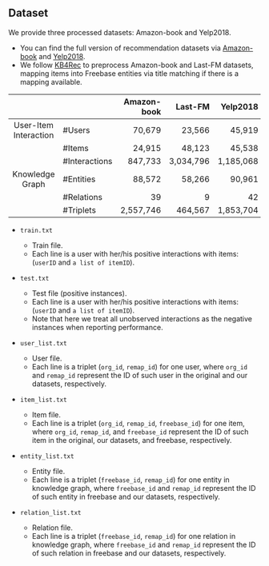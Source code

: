 ## Dataset
We provide three processed datasets: Amazon-book and Yelp2018.
* You can find the full version of recommendation datasets via [Amazon-book](http://jmcauley.ucsd.edu/data/amazon) and [Yelp2018](https://www.yelp.com/dataset/challenge).
* We follow [KB4Rec](https://github.com/RUCDM/KB4Rec) to preprocess Amazon-book and Last-FM datasets, mapping items into Freebase entities via title matching if there is a mapping available.

| | | Amazon-book | Last-FM | Yelp2018 |
|:---:|:---|---:|---:|---:|
|User-Item Interaction| #Users | 70,679 | 23,566 | 45,919|
| | #Items | 24,915 | 48,123 | 45,538|
| | #Interactions | 847,733 | 3,034,796 | 1,185,068|
|Knowledge Graph | #Entities | 88,572 | 58,266 | 90,961|
| | #Relations | 39 | 9 | 42 |
| | #Triplets | 2,557,746 | 464,567 | 1,853,704|


* `train.txt`
  * Train file.
  * Each line is a user with her/his positive interactions with items: (`userID` and `a list of itemID`).
  
* `test.txt`
  * Test file (positive instances).
  * Each line is a user with her/his positive interactions with items: (`userID` and `a list of itemID`).
  * Note that here we treat all unobserved interactions as the negative instances when reporting performance.
  
* `user_list.txt`
  * User file.
  * Each line is a triplet (`org_id`, `remap_id`) for one user, where `org_id` and `remap_id` represent the ID of such user in the original and our datasets, respectively.
  
* `item_list.txt`
  * Item file.
  * Each line is a triplet (`org_id`, `remap_id`, `freebase_id`) for one item, where `org_id`, `remap_id`, and `freebase_id` represent the ID of such item in the original, our datasets, and freebase, respectively.
  
* `entity_list.txt`
  * Entity file.
  * Each line is a triplet (`freebase_id`, `remap_id`) for one entity in knowledge graph, where `freebase_id` and `remap_id` represent the ID of such entity in freebase and our datasets, respectively.
  
* `relation_list.txt`
  * Relation file.
  * Each line is a triplet (`freebase_id`, `remap_id`) for one relation in knowledge graph, where `freebase_id` and `remap_id` represent the ID of such relation in freebase and our datasets, respectively.
  